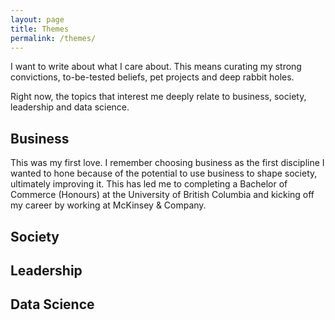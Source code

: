 ```yaml
---
layout: page
title: Themes
permalink: /themes/
---
```


I want to write about what I care about. This means curating my strong convictions, to-be-tested beliefs, pet projects and deep rabbit holes. 

Right now, the topics that interest me deeply relate to business, society, leadership and data science.

## Business
This was my first love. I remember choosing business as the first discipline I wanted to hone because of the potential to use business to shape society, ultimately improving it. This has led me to completing a Bachelor of Commerce (Honours) at the University of British Columbia and kicking off my career by working at McKinsey & Company.

## Society



## Leadership

## Data Science
